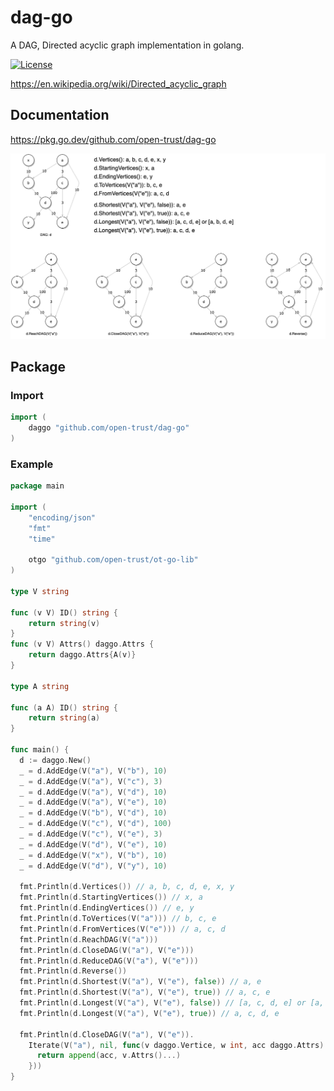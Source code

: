 # dag-go
A DAG, Directed acyclic graph implementation in golang.

[![License](https://img.shields.io/badge/license-MIT-blue)](https://raw.githubusercontent.com/open-trust/dag-go/master/LICENSE)

https://en.wikipedia.org/wiki/Directed_acyclic_graph

## Documentation
https://pkg.go.dev/github.com/open-trust/dag-go

![DAG](https://github.com/open-trust/dag-go/blob/main/dag-go.png?raw=true)

## Package

### Import
```go
import (
	daggo "github.com/open-trust/dag-go"
)
```

### Example
```go
package main

import (
	"encoding/json"
	"fmt"
	"time"

	otgo "github.com/open-trust/ot-go-lib"
)

type V string

func (v V) ID() string {
	return string(v)
}
func (v V) Attrs() daggo.Attrs {
	return daggo.Attrs{A(v)}
}

type A string

func (a A) ID() string {
	return string(a)
}

func main() {
  d := daggo.New()
  _ = d.AddEdge(V("a"), V("b"), 10)
  _ = d.AddEdge(V("a"), V("c"), 3)
  _ = d.AddEdge(V("a"), V("d"), 10)
  _ = d.AddEdge(V("a"), V("e"), 10)
  _ = d.AddEdge(V("b"), V("d"), 10)
  _ = d.AddEdge(V("c"), V("d"), 100)
  _ = d.AddEdge(V("c"), V("e"), 3)
  _ = d.AddEdge(V("d"), V("e"), 10)
  _ = d.AddEdge(V("x"), V("b"), 10)
  _ = d.AddEdge(V("d"), V("y"), 10)

  fmt.Println(d.Vertices()) // a, b, c, d, e, x, y
  fmt.Println(d.StartingVertices()) // x, a
  fmt.Println(d.EndingVertices()) // e, y
  fmt.Println(d.ToVertices(V("a"))) // b, c, e
  fmt.Println(d.FromVertices(V("e"))) // a, c, d
  fmt.Println(d.ReachDAG(V("a")))
  fmt.Println(d.CloseDAG(V("a"), V("e")))
  fmt.Println(d.ReduceDAG(V("a"), V("e")))
  fmt.Println(d.Reverse())
  fmt.Println(d.Shortest(V("a"), V("e"), false)) // a, e
  fmt.Println(d.Shortest(V("a"), V("e"), true)) // a, c, e
  fmt.Println(d.Longest(V("a"), V("e"), false)) // [a, c, d, e] or [a, b, d, e]
  fmt.Println(d.Longest(V("a"), V("e"), true)) // a, c, d, e

  fmt.Println(d.CloseDAG(V("a"), V("e")).
    Iterate(V("a"), nil, func(v daggo.Vertice, w int, acc daggo.Attrs) daggo.Attrs {
      return append(acc, v.Attrs()...)
    }))
}
```
